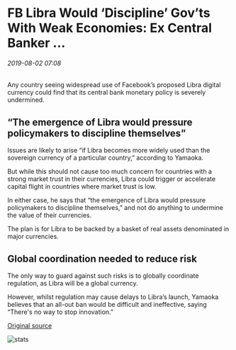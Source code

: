 # FB Libra Would ‘Discipline’ Gov’ts With Weak Economies: Ex Central Banker ...

###### 2019-08-02 07:08

Any country seeing widespread use of Facebook’s proposed Libra digital currency could find that its central bank monetary policy is severely undermined.

## “The emergence of Libra would pressure policymakers to discipline themselves”

Issues are likely to arise “if Libra becomes more widely used than the sovereign currency of a particular country,” according to Yamaoka.

But while this should not cause too much concern for countries with a strong market trust in their currencies, Libra could trigger or accelerate capital flight in countries where market trust is low.

In either case, he says that “the emergence of Libra would pressure policymakers to discipline themselves,” and not do anything to undermine the value of their currencies.

The plan is for Libra to be backed by a basket of real assets denominated in major currencies.

## Global coordination needed to reduce risk

The only way to guard against such risks is to globally coordinate regulation, as Libra will be a global currency.

However, whilst regulation may cause delays to Libra’s launch, Yamaoka believes that an all-out ban would be difficult and ineffective, saying “There's no way to stop innovation.”

[Original source](https://cointelegraph.com/news/fb-libra-would-discipline-govts-with-weak-economies-ex-central-banker)

![stats](https://c.statcounter.com/11760860/0/a89fa40b/1/ "stats")